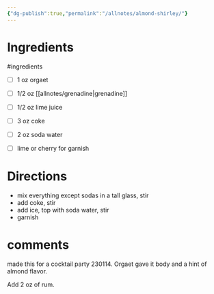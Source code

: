 ```yaml
---
{"dg-publish":true,"permalink":"/allnotes/almond-shirley/"}
---
```




# Ingredients
#ingredients 
* [ ] 1 oz orgaet
* [ ] 1/2 oz [[allnotes/grenadine\|grenadine]]
* [ ] 1/2 oz lime juice
* [ ] 3 oz coke
* [ ] 2 oz soda water
* [ ] lime or cherry for garnish


# Directions

* mix everything except sodas in a tall glass, stir
* add coke, stir
* add ice, top with soda water, stir
* garnish


# comments

made this for a cocktail party 230114.  Orgaet gave it body and a hint of almond flavor.

Add 2 oz of rum.